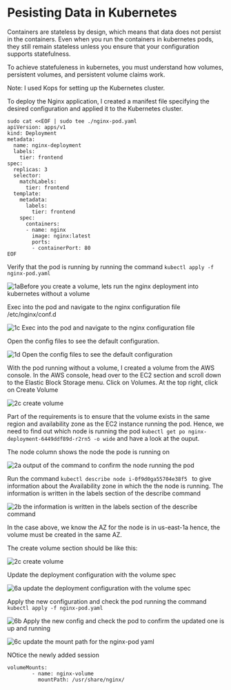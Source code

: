 # Pesisting Data in Kubernetes #

Containers are stateless by design, which means that data does not persist in the containers. Even when you run the containers in kubernetes pods, they still remain stateless unless you ensure that your configuration supports statefulness.

To achieve statefuleness in kubernetes, you must understand how volumes, persistent volumes, and persistent volume claims work.

Note: I used Kops for setting up the Kubernetes cluster.

To deploy the Nginx application, I created a manifest file specifying the desired configuration and applied it to the Kubernetes cluster. 

```
sudo cat <<EOF | sudo tee ./nginx-pod.yaml
apiVersion: apps/v1
kind: Deployment
metadata:
  name: nginx-deployment
  labels:
    tier: frontend
spec:
  replicas: 3
  selector:
    matchLabels:
      tier: frontend
  template:
    metadata:
      labels:
        tier: frontend
    spec:
      containers:
      - name: nginx
        image: nginx:latest
        ports:
        - containerPort: 80
EOF
```
Verify that the pod is running by running the command `kubectl apply -f nginx-pod.yaml`

![1aBefore you create a volume, lets run the nginx deployment into kubernetes without a volume](https://github.com/opeyemiagbadero/23.-Pesisting-Data-in-Kubernetes/assets/79456052/315ddf62-6cbe-4412-b341-533c4b001073)


Exec into the pod and navigate to the nginx configuration file /etc/nginx/conf.d

![1c  Exec into the pod and navigate to the nginx configuration file](https://github.com/opeyemiagbadero/23.-Pesisting-Data-in-Kubernetes/assets/79456052/613bf163-1299-4507-8798-4fc6f05d5272)

Open the config files to see the default configuration.

![1d  Open the config files to see the default configuration](https://github.com/opeyemiagbadero/23.-Pesisting-Data-in-Kubernetes/assets/79456052/c6f943dd-4e2a-42a3-a5f1-a5c6afc38a74)

With the pod running without a volume, I created a volume from the AWS console. In the AWS console, head over to the EC2 section and scroll down to the Elastic Block Storage menu. Click on Volumes. At the top right, click on Create Volume 

![2c create volume](https://github.com/opeyemiagbadero/23.-Pesisting-Data-in-Kubernetes/assets/79456052/8db15369-28ac-4c24-b498-eb36fec1505a)


Part of the requirements is to ensure that the volume exists in the same region and availability zone as the EC2 instance running the pod. Hence, we need to find out which node is running the pod `kubectl get po nginx-deployment-6449ddf89d-r2rn5 -o wide` and have a look at the ouput.

The node column shows the node the pode is running on

![2a output of the command to confirm the node running the pod](https://github.com/opeyemiagbadero/23.-Pesisting-Data-in-Kubernetes/assets/79456052/bb5420ad-2780-4705-9707-1f2ad7e62c00)

Run the command  `kubectl describe node i-0f9d0ga55704e38f5 ` to give information about the Availability zone in which the the node is running. The information is written in the labels section of the describe command 

![2b the information is written in the labels section of the describe command](https://github.com/opeyemiagbadero/23.-Pesisting-Data-in-Kubernetes/assets/79456052/fa63b84e-4d50-4db9-a59d-b3596dc33eef)


In the case above, we know the AZ for the node is in us-east-1a hence, the volume must be created in the same AZ. 

The create volume section should be like this: 

![2c create volume](https://github.com/opeyemiagbadero/23.-Pesisting-Data-in-Kubernetes/assets/79456052/7bdf00db-d34c-4887-b108-a2b63fcf9f75)


Update the deployment configuration with the volume spec

![6a update the deployment configuration with the volume spec](https://github.com/opeyemiagbadero/23.-Pesisting-Data-in-Kubernetes/assets/79456052/0a75ab3e-12fa-4874-a648-882be4987027)


Apply the new configuration and check the pod running the command `kubectl apply -f nginx-pod.yaml`

![6b Apply the new config and check the pod to confirm the updated one is up and running](https://github.com/opeyemiagbadero/23.-Pesisting-Data-in-Kubernetes/assets/79456052/ab2d88f7-03c3-4573-bc40-d5302f080f05)

![6c  update the mount path for the  nginx-pod yaml](https://github.com/opeyemiagbadero/23.-Pesisting-Data-in-Kubernetes/assets/79456052/524850cf-bce1-4d6d-b525-2f728e80246e)

NOtice the newly added session

```
volumeMounts:
        - name: nginx-volume
          mountPath: /usr/share/nginx/
```






















